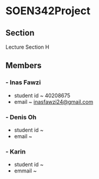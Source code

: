 # SOEN342Project

## Section
Lecture Section H

## Members
### - Inas Fawzi
  * student id ~ 40208675
  * email ~ inasfawzi24@gmail.com
### - Denis Oh
  * student id ~
  * email ~ 
###  - Karin 
  * student id ~
  * emmail ~
